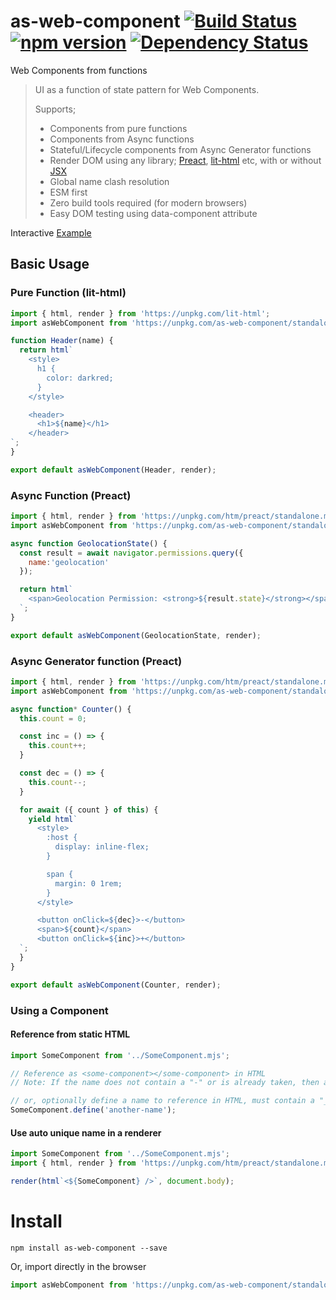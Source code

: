 # as-web-component [![Build Status](https://travis-ci.org/bealearts/as-web-component.png?branch=master)](https://travis-ci.org/bealearts/as-web-component) [![npm version](https://badge.fury.io/js/as-web-component.svg)](http://badge.fury.io/js/as-web-component) [![Dependency Status](https://david-dm.org/bealearts/as-web-component.png)](https://david-dm.org/bealearts/as-web-component)

Web Components from functions

> UI as a function of state pattern for Web Components.
>
>  Supports;
> * Components from pure functions
> * Components from Async functions
> * Stateful/Lifecycle components from Async Generator functions
> * Render DOM using any library; [Preact](https://preactjs.com/), [lit-html](https://lit-html.polymer-project.org/) etc, with or without [JSX](https://reactjs.org/docs/introducing-jsx.html)
> * Global name clash resolution
> * ESM first
> * Zero build tools required (for modern browsers)
> * Easy DOM testing using data-component attribute

Interactive [Example](https://raw.githack.com/bealearts/as-web-component/master/example/index.html)

## Basic Usage

### Pure Function (lit-html)
```js
import { html, render } from 'https://unpkg.com/lit-html';
import asWebComponent from 'https://unpkg.com/as-web-component/standalone.mjs';

function Header(name) {
  return html`
    <style>
      h1 {
        color: darkred;
      }
    </style>

    <header>
      <h1>${name}</h1>
    </header>
`;
}

export default asWebComponent(Header, render);
```

### Async Function (Preact)
```js
import { html, render } from 'https://unpkg.com/htm/preact/standalone.module.js';
import asWebComponent from 'https://unpkg.com/as-web-component/standalone.mjs';

async function GeolocationState() {
  const result = await navigator.permissions.query({
    name:'geolocation'
  });

  return html`
    <span>Geolocation Permission: <strong>${result.state}</strong></span>
  `;
}

export default asWebComponent(GeolocationState, render);
```

### Async Generator function (Preact)
```js
import { html, render } from 'https://unpkg.com/htm/preact/standalone.module.js';
import asWebComponent from 'https://unpkg.com/as-web-component/standalone.mjs';

async function* Counter() {
  this.count = 0;

  const inc = () => {
    this.count++;
  }

  const dec = () => {
    this.count--;
  }

  for await ({ count } of this) {
    yield html`
      <style>
        :host {
          display: inline-flex;
        }

        span {
          margin: 0 1rem;
        }
      </style>

      <button onClick=${dec}>-</button>
      <span>${count}</span>
      <button onClick=${inc}>+</button>
  `;
  }
}

export default asWebComponent(Counter, render);
```

### Using a Component

#### Reference from static HTML

```js
import SomeComponent from '../SomeComponent.mjs';

// Reference as <some-component></some-component> in HTML
// Note: If the name does not contain a "-" or is already taken, then a "-{UID}" will be added to the name

// or, optionally define a name to reference in HTML, must contain a "_" and be unique in the page
SomeComponent.define('another-name');
```

#### Use auto unique name in a renderer
```js
import SomeComponent from '../SomeComponent.mjs';
import { html, render } from 'https://unpkg.com/htm/preact/standalone.module.js'

render(html`<${SomeComponent} />`, document.body);

```

# Install
```shell
npm install as-web-component --save
```

Or, import directly in the browser
```js
import asWebComponent from 'https://unpkg.com/as-web-component/standalone.mjs';
```
